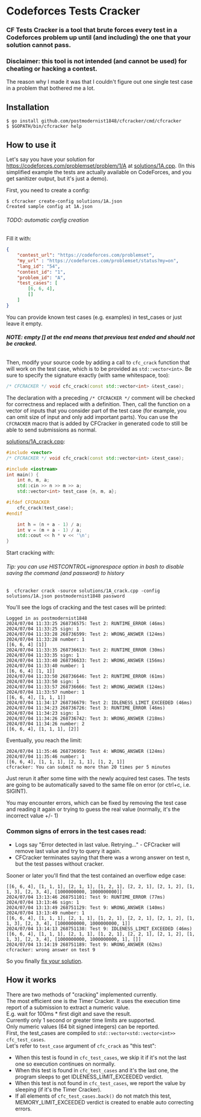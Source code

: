 # Codeforces Tests Cracker

### CF Tests Cracker is a tool that brute forces every test in a Codeforces problem up until (and including) the one that your solution cannot pass.

### Disclaimer: this tool is not intended (and cannot be used) for cheating or hacking a contest.
The reason why I made it was that I couldn't figure out one single test case in a problem that bothered me a lot.

## Installation
```console
$ go install github.com/postmodernist1848/cfcracker/cmd/cfcracker
$ $GOPATH/bin/cfcracker help
```
## How to use it

Let's say you have your solution for https://codeforces.com/problemset/problem/1/A at [solutions/1A.cpp](solutions/1A.cpp).
(In this simplified example the tests are actually available on CodeForces,
and you get sanitizer output, but it's just a demo).

First, you need to create a config:
```console
$ cfcracker create-config solutions/1A.json
Created sample config at 1A.json
```
###### TODO: automatic config creation
Fill it with:
```json
{
    "contest_url": "https://codeforces.com/problemset",
    "my_url" : "https://codeforces.com/problemset/status?my=on",
    "lang_id": "54",
    "contest_id": "1",
    "problem_id": "A",
    "test_cases": [
        [6, 6, 4],
        []
    ]
}
```

You can provide known test cases (e.g. examples) in test_cases or just leave it empty.

###### **NOTE: empty [] at the end means that previous test ended and should not be cracked.**

Then, modify your source code by adding a call to `cfc_crack` function that will work on the test case, which is to be provided as `std::vector<int>`.
Be sure to specify the signature exactly (with same whitespace, too):
```c++
/* CFCRACKER */ void cfc_crack(const std::vector<int> &test_case);
```

The declaration with a preceding `/* CFCRACKER */` comment will be checked for correctness and replaced with a definition.
Then, call the function on a vector of inputs that you consider part of the test case (for example, you can omit size of input and only add important parts).
You can use the `CFCRACKER` macro that is added by CFCracker in generated code to still be able to send submissions as normal.

[solutions/1A_crack.cpp](solutions/1A_crack.cpp):
```c++
#include <vector>
/* CFCRACKER */ void cfc_crack(const std::vector<int> &test_case);

#include <iostream>
int main() {
    int n, m, a;
    std::cin >> n >> m >> a;
    std::vector<int> test_case {n, m, a};

#ifdef CFCRACKER
    cfc_crack(test_case);
#endif

    int h = (n + a - 1) / a;
    int v = (m + a - 1) / a;
    std::cout << h * v << '\n';
}
```

Start cracking with:
###### Tip: you can use HISTCONTROL=ignorespace option in bash to disable saving the command (and password) to history
```console
$  cfcracker crack -source solutions/1A_crack.cpp -config solutions/1A.json postmodernist1848 password
```
You'll see the logs of cracking and the test cases will be printed:
```console
Logged in as postmodernist1848
2024/07/04 11:33:25 268736575: Test 2: RUNTIME_ERROR (46ms)
2024/07/04 11:33:25 sign: 1
2024/07/04 11:33:28 268736599: Test 2: WRONG_ANSWER (124ms)
2024/07/04 11:33:28 number: 1
[[6, 6, 4] [1]]
2024/07/04 11:33:35 268736613: Test 2: RUNTIME_ERROR (30ms)
2024/07/04 11:33:35 sign: 1
2024/07/04 11:33:40 268736633: Test 2: WRONG_ANSWER (156ms)
2024/07/04 11:33:40 number: 1
[[6, 6, 4] [1, 1]]
2024/07/04 11:33:50 268736646: Test 2: RUNTIME_ERROR (61ms)
2024/07/04 11:33:50 sign: 1
2024/07/04 11:33:57 268736666: Test 2: WRONG_ANSWER (124ms)
2024/07/04 11:33:57 number: 1
[[6, 6, 4], [1, 1, 1]]
2024/07/04 11:34:17 268736679: Test 2: IDLENESS_LIMIT_EXCEEDED (46ms)
2024/07/04 11:34:23 268736726: Test 3: RUNTIME_ERROR (46ms)
2024/07/04 11:34:23 sign: 1
2024/07/04 11:34:26 268736742: Test 3: WRONG_ANSWER (218ms)
2024/07/04 11:34:26 number: 2
[[6, 6, 4], [1, 1, 1], [2]]
```

Eventually, you reach the limit:
```console
2024/07/04 11:35:46 268736950: Test 4: WRONG_ANSWER (124ms)
2024/07/04 11:35:46 number: 1
[[6, 6, 4], [1, 1, 1], [2, 1, 1], [1, 2, 1]]
cfcracker: You can submit no more than 20 times per 5 minutes
```
Just rerun it after some time with the newly acquired test cases.
The tests are going to be automatically saved to the same file on error (or ctrl+c, i.e. SIGINT).

You may encounter errors, which can be fixed by removing the test case and reading it again or trying to guess the real value (normally, it's the incorrect value +/- 1)

### Common signs of errors in the test cases read:
- Logs say "Error detected in last value. Retrying..." - CFCracker will remove last value and try to query it again.
- CFCracker terminates saying that there was a wrong answer on test n, but the test passes without cracker.

Sooner or later you'll find that the test contained an overflow edge case:
```console
[[6, 6, 4], [1, 1, 1], [2, 1, 1], [1, 2, 1], [2, 2, 1], [2, 1, 2], [1, 1, 3], [2, 3, 4], [1000000000, 1000000000]]
2024/07/04 13:13:46 268751101: Test 9: RUNTIME_ERROR (77ms)
2024/07/04 13:13:46 sign: 1
2024/07/04 13:13:49 268751129: Test 9: WRONG_ANSWER (140ms)
2024/07/04 13:13:49 number: 1
[[6, 6, 4], [1, 1, 1], [2, 1, 1], [1, 2, 1], [2, 2, 1], [2, 1, 2], [1, 1, 3], [2, 3, 4], [1000000000, 1000000000, 1]]
2024/07/04 13:14:13 268751138: Test 9: IDLENESS_LIMIT_EXCEEDED (46ms)
[[6, 6, 4], [1, 1, 1], [2, 1, 1], [1, 2, 1], [2, 2, 1], [2, 1, 2], [1, 1, 3], [2, 3, 4], [1000000000, 1000000000, 1], []]
2024/07/04 13:14:19 268751189: Test 9: WRONG_ANSWER (62ms)
cfcracker: wrong answer on test 9
```
So you finally [fix your solution](solutions/1A_fixed.cpp).

## How it works

There are two methods of "cracking" implemented currently. \
The most efficient one is the Timer Cracker. It uses the execution time report of a submission to extract a numeric value. \
E.g. wait for 100ms * first digit and save the result. \
Currently only 1 second or greater time limits are supported. \
Only numeric values (64 bit signed integers) can be reported. \
First, the test_cases are compiled to `std::vector<std::vector<int>> cfc_test_cases`.  \
Let's refer to `test_case` argument of `cfc_crack` as "this test":
- When this test is found in `cfc_test_cases`, we skip it if it's not the last one so execution continues on normally.
- When this test is found in `cfc_test_cases` and it's the last one, the program sleeps to get IDLENESS_LIMIT_EXCEEDED verdict.
- When this test is not found in `cfc_test_cases`, we report the value by sleeping (if it's the Timer Cracker).
- If all elements of `cfc_test_cases.back()` do not match this test, MEMORY_LIMIT_EXCEEDED verdict is created to enable auto correcting errors.
